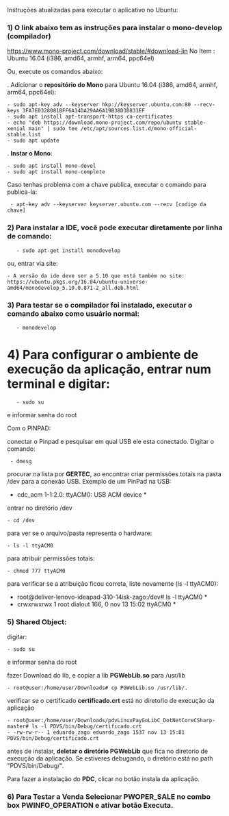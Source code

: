 
Instruções atualizadas para executar o aplicativo no Ubuntu:

### 1) O link abaixo tem as instruções para instalar o mono-develop (compilador)
   https://www.mono-project.com/download/stable/#download-lin
       No Item :
          Ubuntu 16.04 (i386, amd64, armhf, arm64, ppc64el)
          
Ou, execute os comandos abaixo:

. Adicionar o **repositório do Mono** para Ubuntu 16.04 (i386, amd64, armhf, arm64, ppc64el):
          
    - sudo apt-key adv --keyserver hkp://keyserver.ubuntu.com:80 --recv-keys 3FA7E0328081BFF6A14DA29AA6A19B38D3D831EF
    - sudo apt install apt-transport-https ca-certificates
    - echo "deb https://download.mono-project.com/repo/ubuntu stable-xenial main" | sudo tee /etc/apt/sources.list.d/mono-official-stable.list
    - sudo apt update 

. **Instar o Mono**:
    
    - sudo apt install mono-devel
    - sudo apt install mono-complete

Caso tenhas problema com a chave publica, executar o comando para publica-la:
     
     - apt-key adv --keyserver keyserver.ubuntu.com --recv [codigo da chave]


### 2) Para instalar a IDE, você pode executar diretamente por linha de comando:

       - sudo apt-get install monodevelop

ou, entrar via site:

    - A versão da ide deve ser a 5.10 que está também no site: 
    https://ubuntu.pkgs.org/16.04/ubuntu-universe-amd64/monodevelop_5.10.0.871-2_all.deb.html

### 3) Para testar se o compilador foi instalado, executar o comando abaixo como usuário normal:

       - monodevelop

# 4) Para configurar o ambiente de execução da aplicação, entrar num terminal e digitar: 

       - sudo su
e informar senha do root
   
Com o PINPAD:
  
conectar o Pinpad e pesquisar em qual USB ele esta conectado. Digitar o comando:
 
     - dmesg
 
procurar na lista por **GERTEC**, ao encontrar criar permissões totais na pasta /dev para a conexão USB. Exemplo de um PinPad na USB:
* cdc_acm 1-1:2.0: ttyACM0: USB ACM device *

entrar no diretório /dev

    - cd /dev

para ver se o arquivo/pasta representa o hardware:

    - ls -l ttyACM0

para atribuir permissões totais:

    - chmod 777 ttyACM0

para verificar se a atribuição ficou correta, liste novamente (ls -l ttyACM0):

* root@deliver-lenovo-ideapad-310-14isk-zago:/dev# ls -l ttyACM0 *
* crwxrwxrwx 1 root dialout 166, 0 nov 13 15:02 ttyACM0 *

### 5) Shared Object:

digitar: 

    - sudo su
   
e informar senha do root

fazer Download do lib, e copiar a lib **PGWebLib.so**  para /usr/lib

    - root@user:/home/user/Downloads# cp PGWebLib.so /usr/lib/.

verificar se o certificado **certificado.crt** está no diretoŕio de execução da aplicação

    - root@user:/home/user/Downloads/pdvLinuxPayGoLibC_DotNetCoreCSharp-master# ls -l PDVS/bin/Debug/certificado.crt 
    - -rw-rw-r-- 1 eduardo_zago eduardo_zago 1537 nov 13 15:01 PDVS/bin/Debug/certificado.crt

antes de instalar, **deletar o diretório PGWebLib** que fica no diretorio de execução da aplicação. Se estiveres debugando, o diretório está no path "PDVS/bin/Debug/".

Para fazer a instalação do **PDC**, clicar no botão instala da aplicação.


### 6) Para Testar a Venda Selecionar PWOPER_SALE no combo box PWINFO_OPERATION e ativar botão Executa.

